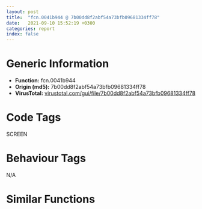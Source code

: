 ```yaml
---
layout: post
title:  "fcn.0041b944 @ 7b00dd8f2abf54a73bfb09681334ff78"
date:   2021-09-10 15:52:19 +0300
categories: report
index: false
---
```


# Generic Information
- **Function:** fcn.0041b944
- **Origin (md5):** 7b00dd8f2abf54a73bfb09681334ff78
- **VirusTotal:** [virustotal.com/gui/file/7b00dd8f2abf54a73bfb09681334ff78][virustotal_ref]

# Code Tags
<span class="tag" id="SCREEN">SCREEN</span>


# Behaviour Tags
<span class="bhv-tag" id="na">N/A</span>

# Similar Functions
<script type="text/javascript" src="https://www.gstatic.com/charts/loader.js"></script>
<script type="text/javascript">

    google.charts.load('current', {'packages':['corechart']});
    google.charts.setOnLoadCallback(drawChart);

    function drawChart() {
    var data = new google.visualization.DataTable();
        data.addColumn('number', 'X');
        data.addColumn('number', 'Y');
        data.addColumn({type: 'string', role: 'tooltip', 'p': {'html': true}});
        data.addColumn({'type': 'string', 'role': 'style'});
        
        data.addRows([
    [422.3490295410156, -194.462646484375, '<b><a href="/report/fcn.0041b944@7b00dd8f2abf54a73bfb09681334ff78">fcn.0041b944</a><br>@7b00dd8f2abf54a73bfb09681334ff78</b><br>push 0xc<br>mov eax, 0x44fcfb<br>call fcn.004377ae<br>mov esi, ecx<br>mov eax, dword[ebp+8]<br>test eax, eax<br>jne 0x41b95e<br>call fcn.0040e77b<br>lea ebx, [esi+0x64]<br>push ebx<br>push dword[eax+0x20]<br>call dword[sym.imp.USER32.dll_ClientToScreen]<br>mov edi, dword[sym.imp.USER32.dll_GetSystemMetrics]<br>push 0x25<br>call edi<br>mov ecx, dword[esi+0x68]<br>sub ecx, eax<br>push 0x25<br>mov dword[esi+0x58], ecx<br>call edi<br>add eax, dword[esi+0x68]<br>push 0x24<br>mov dword[esi+0x60], eax<br>call edi<br>mov ecx, dword[ebx]<br>mov ebx, dword[ebx]<br>sub ecx, eax<br>push 0x24<br>mov dword[esi+0x54], ecx<br>call edi<br>xor edi, edi<br>push edi<br>push edi<br>push edi<br>add eax, ebx<br>push 0x20<br>mov dword[esi+0x5c], eax<br>mov eax, dword[esi]<br>push 0x20<br>mov dword[ebp-0x10], eax<br>mov eax, dword[esi+0x68]<br>sub eax, 0x10<br>push eax<br>add ebx, 0xfffffff0<br>push ebx<br>push 0x80000000<br>push edi<br>push edi<br>push edi<br>push edi<br>push 0x800<br>call fcn.00418459<br>push eax<br>mov eax, dword[ebp-0x10]<br>push 0x88<br>mov ecx, esi<br>call dword[eax+0x5c]<br>push dword[ebp+8]<br>mov ecx, esi<br>mov dword[ebp-0x10], eax<br>call fcn.0041ac3f<br>cmp dword[ebp-0x10], edi<br>je 0x41ba49<br>mov ebx, vtable.CRgn.0<br>mov dword[ebp-0x14], edi<br>mov dword[ebp-0x18], ebx<br>push 0x20<br>push 0x20<br>push edi<br>push edi<br>mov dword[ebp-4], edi<br>call dword[sym.imp.GDI32.dll_CreateEllipticRgn]<br>push eax<br>lea ecx, [ebp-0x18]<br>call fcn.0041d02e<br>push 1<br>push dword[ebp-0x14]<br>push dword[esi+0x20]<br>call dword[sym.imp.USER32.dll_SetWindowRgn]<br>push dword[esi+0x20]<br>call dword[sym.imp.USER32.dll_SetCapture]<br>push eax<br>call fcn.004159ba<br>push edi<br>push 0x32<br>push 0xe000<br>push dword[esi+0x20]<br>call dword[sym.imp.USER32.dll_SetTimer]<br>or dword[ebp-4], 0xffffffff<br>lea ecx, [ebp-0x18]<br>mov dword[ebp-0x18], ebx<br>call fcn.004023f0<br>mov eax, dword[ebp-0x10]<br>call fcn.0043784d<br>ret 4<br><eoc> ', 'point { fill-color: #e0440e; }'],
[-269.22283935546875, 350.7074279785156, '<b><a href="/report/fcn.005386e8@9c2b894b84f59672d8be2e984066f76f">fcn.005386e8</a><br>@9c2b894b84f59672d8be2e984066f76f</b><br>push 8<br>mov eax, 0x5815dd<br>call fcn.005538d4<br>mov ebx, ecx<br>mov eax, dword[ebp+8]<br>test eax, eax<br>jne 0x538702<br>call fcn.0040f785<br>lea esi, [ebx+0x90]<br>push esi<br>push dword[eax+0x20]<br>call dword[sym.imp.USER32.dll_ClientToScreen]<br>push 0x25<br>call dword[sym.imp.USER32.dll_GetSystemMetrics]<br>mov ecx, dword[ebx+0x94]<br>sub ecx, eax<br>push 0x25<br>mov dword[ebx+0x84], ecx<br>call dword[sym.imp.USER32.dll_GetSystemMetrics]<br>add eax, dword[ebx+0x94]<br>push 0x24<br>mov dword[ebx+0x8c], eax<br>call dword[sym.imp.USER32.dll_GetSystemMetrics]<br>mov ecx, dword[esi]<br>mov esi, dword[esi]<br>sub ecx, eax<br>push 0x24<br>mov dword[ebx+0x80], ecx<br>call dword[sym.imp.USER32.dll_GetSystemMetrics]<br>xor ecx, ecx<br>mov edi, dword[ebx]<br>push ecx<br>push ecx<br>push ecx<br>push 0x20<br>add eax, esi<br>push 0x20<br>mov dword[ebx+0x88], eax<br>mov eax, dword[ebx+0x94]<br>sub eax, 0x10<br>push eax<br>lea eax, [esi-0x10]<br>push eax<br>push 0x80000000<br>push ecx<br>push ecx<br>push ecx<br>push ecx<br>push 0x800<br>call fcn.0041473a<br>mov ecx, dword[edi+0x5c]<br>push eax<br>push 0x88<br>call fcn.00553897<br>mov ecx, ebx<br>call dword[edi+0x5c]<br>mov ecx, dword[ebp+8]<br>mov esi, eax<br>mov ecx, dword[ecx+0x20]<br>mov dword[ebx+0x5c], ecx<br>test esi, esi<br>je 0x53880d<br>xor eax, eax<br>mov edi, vtable.CRgn.0<br>mov dword[ebp-0x10], eax<br>mov dword[ebp-0x14], edi<br>push 0x20<br>push 0x20<br>push eax<br>push eax<br>mov dword[ebp-4], eax<br>call dword[sym.imp.GDI32.dll_CreateEllipticRgn]<br>push eax<br>lea ecx, [ebp-0x14]<br>call fcn.004122f0<br>push 1<br>push dword[ebp-0x10]<br>push dword[ebx+0x20]<br>call dword[sym.imp.USER32.dll_SetWindowRgn]<br>push dword[ebx+0x20]<br>call dword[sym.imp.USER32.dll_SetCapture]<br>push eax<br>call fcn.00415cb4<br>push 0<br>push 0x32<br>push 0xec08<br>push dword[ebx+0x20]<br>call dword[sym.imp.USER32.dll_SetTimer]<br>lea ecx, [ebp-0x14]<br>mov dword[ebp-0x14], edi<br>call fcn.00404d00<br>mov eax, esi<br>call fcn.0055389d<br>ret 4<br><eoc> ', 'null'],
[548.7001953125, 677.0330200195312, '<b><a href="/report/fcn.1011de5d@e5d49e0823e602f2ee948ac39d32c1eb">fcn.1011de5d</a><br>@e5d49e0823e602f2ee948ac39d32c1eb</b><br>push 8<br>mov eax, 0x10148763<br>call fcn.10124124<br>mov ebx, ecx<br>mov eax, dword[ebp+8]<br>test eax, eax<br>jne 0x1011de77<br>call fcn.10009c74<br>lea edi, [ebx+0x84]<br>push edi<br>push dword[eax+0x20]<br>call dword[sym.imp.USER32.dll_ClientToScreen]<br>mov esi, dword[sym.imp.USER32.dll_GetSystemMetrics]<br>push 0x25<br>call esi<br>mov ecx, dword[ebx+0x88]<br>sub ecx, eax<br>push 0x25<br>mov dword[ebx+0x78], ecx<br>call esi<br>add eax, dword[ebx+0x88]<br>push 0x24<br>mov dword[ebx+0x80], eax<br>call esi<br>mov ecx, dword[edi]<br>mov edi, dword[edi]<br>sub ecx, eax<br>push 0x24<br>mov dword[ebx+0x74], ecx<br>call esi<br>xor ecx, ecx<br>mov esi, dword[ebx]<br>push ecx<br>push ecx<br>push ecx<br>push 0x20<br>add eax, edi<br>push 0x20<br>mov dword[ebx+0x7c], eax<br>mov eax, dword[ebx+0x88]<br>sub eax, 0x10<br>push eax<br>lea eax, [edi-0x10]<br>push eax<br>push 0x80000000<br>push ecx<br>push ecx<br>push ecx<br>push ecx<br>push 0x800<br>call fcn.1000cc34<br>push eax<br>push 0x88<br>mov ecx, ebx<br>call dword[esi+0x5c]<br>mov ecx, dword[ebp+8]<br>mov esi, eax<br>mov ecx, dword[ecx+0x20]<br>mov dword[ebx+0x54], ecx<br>test esi, esi<br>je 0x1011df6b<br>xor eax, eax<br>mov edi, vtable.CRgn.0<br>mov dword[ebp-0x10], eax<br>mov dword[ebp-0x14], edi<br>push 0x20<br>push 0x20<br>push eax<br>push eax<br>mov dword[ebp-4], eax<br>call dword[sym.imp.GDI32.dll_CreateEllipticRgn]<br>push eax<br>lea ecx, [ebp-0x14]<br>call fcn.10017a05<br>push 1<br>push dword[ebp-0x10]<br>push dword[ebx+0x20]<br>call dword[sym.imp.USER32.dll_SetWindowRgn]<br>push dword[ebx+0x20]<br>call dword[sym.imp.USER32.dll_SetCapture]<br>push eax<br>call fcn.1000def0<br>push 0<br>push 0x32<br>push 0xec08<br>push dword[ebx+0x20]<br>call dword[sym.imp.USER32.dll_SetTimer]<br>or dword[ebp-4], 0xffffffff<br>lea ecx, [ebp-0x14]<br>mov dword[ebp-0x14], edi<br>call fcn.100171ad<br>mov eax, esi<br>call fcn.101240f2<br>ret 4<br><eoc> ', 'null'],

        ]);

    var options = {
        title: 'Similarity Plot',
        legend: 'none',
        colors: ['#dedbd9', '#e6693e', '#ec8f6e', '#f3b49f', '#f6c7b6'],
        tooltip: {isHtml: true, trigger: 'both'},
        explorer: {
        actions: ["dragToZoom", "rightClickToReset"],
        },
        chartArea: {
        width: '80%',
        height: '80%'
        },
        width: '100%',
        height: '100%'
    };

    var chart = new google.visualization.ScatterChart(document.getElementById('chart_div'));

    chart.draw(data, options);
    }
    
</script>


<div id="chart_div" style="width: 100%px; height: 100%;"></div>

# Disassembled Code
{% highlight nasm %}

push 0xc
mov eax, 0x44fcfb
call fcn.004377ae
mov esi, ecx
mov eax, dword[ebp+8]
test eax, eax
jne 0x41b95e
call fcn.0040e77b
lea ebx, [esi+0x64]
push ebx
push dword[eax+0x20]
call dword[sym.imp.USER32.dll_ClientToScreen]
mov edi, dword[sym.imp.USER32.dll_GetSystemMetrics]
push 0x25
call edi
mov ecx, dword[esi+0x68]
sub ecx, eax
push 0x25
mov dword[esi+0x58], ecx
call edi
add eax, dword[esi+0x68]
push 0x24
mov dword[esi+0x60], eax
call edi
mov ecx, dword[ebx]
mov ebx, dword[ebx]
sub ecx, eax
push 0x24
mov dword[esi+0x54], ecx
call edi
xor edi, edi
push edi
push edi
push edi
add eax, ebx
push 0x20
mov dword[esi+0x5c], eax
mov eax, dword[esi]
push 0x20
mov dword[ebp-0x10], eax
mov eax, dword[esi+0x68]
sub eax, 0x10
push eax
add ebx, 0xfffffff0
push ebx
push 0x80000000
push edi
push edi
push edi
push edi
push 0x800
call fcn.00418459
push eax
mov eax, dword[ebp-0x10]
push 0x88
mov ecx, esi
call dword[eax+0x5c]
push dword[ebp+8]
mov ecx, esi
mov dword[ebp-0x10], eax
call fcn.0041ac3f
cmp dword[ebp-0x10], edi
je 0x41ba49
mov ebx, vtable.CRgn.0
mov dword[ebp-0x14], edi
mov dword[ebp-0x18], ebx
push 0x20
push 0x20
push edi
push edi
mov dword[ebp-4], edi
call dword[sym.imp.GDI32.dll_CreateEllipticRgn]
push eax
lea ecx, [ebp-0x18]
call fcn.0041d02e
push 1
push dword[ebp-0x14]
push dword[esi+0x20]
call dword[sym.imp.USER32.dll_SetWindowRgn]
push dword[esi+0x20]
call dword[sym.imp.USER32.dll_SetCapture]
push eax
call fcn.004159ba
push edi
push 0x32
push 0xe000
push dword[esi+0x20]
call dword[sym.imp.USER32.dll_SetTimer]
or dword[ebp-4], 0xffffffff
lea ecx, [ebp-0x18]
mov dword[ebp-0x18], ebx
call fcn.004023f0
mov eax, dword[ebp-0x10]
call fcn.0043784d
ret 4

{% endhighlight %}

[virustotal_ref]: https://www.virustotal.com/gui/file/7b00dd8f2abf54a73bfb09681334ff78